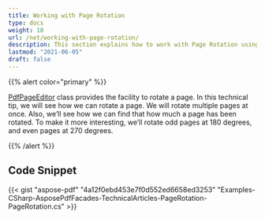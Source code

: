 ```yaml
---
title: Working with Page Rotation
type: docs
weight: 10
url: /net/working-with-page-rotation/
description: This section explains how to work with Page Rotation using PdfPageEditor Class.
lastmod: "2021-06-05"
draft: false
---
```


{{% alert color="primary" %}}

[PdfPageEditor](http://www.aspose.com/api/net/pdf/aspose.pdf.facades/PdfPageEditor) class provides the facility to rotate a page. In this technical tip, we will see how we can rotate a page. We will rotate multiple pages at once. Also, we’ll see how we can find that how much a page has been rotated. To make it more interesting, we’ll rotate odd pages at 180 degrees, and even pages at 270 degrees.

{{% /alert %}}

## Code Snippet


{{< gist "aspose-pdf" "4a12f0ebd453e7f0d552ed6658ed3253" "Examples-CSharp-AsposePdfFacades-TechnicalArticles-PageRotation-PageRotation.cs" >}}
